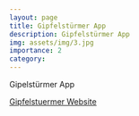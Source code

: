 ```yaml
---
layout: page
title: Gipfelstürmer App
description: Gipfelstürmer App
img: assets/img/3.jpg
importance: 2
category:
---
```


Gipelstürmer App

<a href="Gipfelstuermer.github.io">Gipfelstuermer Website</a>
